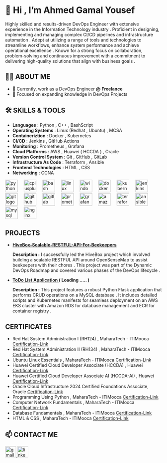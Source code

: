 
# 👋 Hi , I’m Ahmed Gamal Yousef  
Highly skilled and results-driven DevOps Engineer with extensive experience in the Information Technology industry . Proficient in designing, implementing and managing complex CI/CD pipelines and infrastructure automation . Adept at utilizing a range of tools and technologies to streamline workflows, enhance system performance and achieve operational excellence . Known for a strong focus on collaboration, problem-solving and continuous improvement with a commitment to delivering high-quality solutions that align with business goals .

## 👩‍💻 ABOUT ME
- 🔭 Currently, work as a DevOps Engineer **@** **Freelance** 
- 🌱 Focused on expanding knowledge in DevOps Projects 

## 🛠 SKILLS & TOOLS

- **Languages** : Python , C++ , BashScript 
- **Operating Systems** : Linux (Redhat , Ubuntu) , MCSA 
- **Containeriztion** : Docker , Kubernetes 
- **CI/CD** : Jenkins , GitHub Actions 
- **Monitoring** : Prometheus , Grafana 
- **Cloud Platforms** : AWS , Huawei ( HCCDA ) , Oracle 
- **Version Control System** : Git , GitHub , GitLab
- **Infrastructure As Code** : Terraform , Ansible 
- **Frontend Technologies** : HTML , CSS 
- **Networking** : CCNA 

<div align="left">
  <img src="https://skillicons.dev/icons?i=py" height="40" alt="python logo"  />
  <img width="12" />
  <img src="https://skillicons.dev/icons?i=cpp" height="40" alt="cplusplus logo"  />
  <img width="12" />
  <img src="https://skillicons.dev/icons?i=bash" height="40" alt="bash logo"  />
  <img width="12" />
  <img src="https://skillicons.dev/icons?i=linux" height="40" alt="linux logo"  />
  <img width="12" />
  <img src="https://cdn.jsdelivr.net/gh/devicons/devicon/icons/windows8/windows8-original.svg" height="40" alt="windows8 logo"  />
  <img width="12" />
  <img src="https://skillicons.dev/icons?i=docker" height="40" alt="docker logo"  />
  <img width="12" />
  <img src="https://skillicons.dev/icons?i=kubernetes" height="40" alt="kubernetes logo"  />
  <img width="12" />
  <img src="https://skillicons.dev/icons?i=jenkins" height="40" alt="jenkins logo"  />
  <img width="12" />
  <img src="https://skillicons.dev/icons?i=git" height="40" alt="git logo"  />
  <img width="12" />
  <img src="https://skillicons.dev/icons?i=github" height="40" alt="github logo"  />
  <img width="12" />
  <img src="https://skillicons.dev/icons?i=gitlab" height="40" alt="gitlab logo"  />
  <img width="12" />
  <img src="https://skillicons.dev/icons?i=prometheus" height="40" alt="prometheus logo"  />
  <img width="12" />
  <img src="https://skillicons.dev/icons?i=grafana" height="40" alt="grafana logo"  />
  <img width="12" />
  <img src="https://skillicons.dev/icons?i=aws" height="40" alt="amazonwebservices logo"  />
  <img width="12" />
  <img src="https://cdn.simpleicons.org/terraform/7B42BC" height="40" alt="terraform logo"  />
  <img width="12" />
  <img src="https://skillicons.dev/icons?i=ansible" height="40" alt="ansible logo"  />
  <img width="12" />
  <img src="https://skillicons.dev/icons?i=mysql" height="40" alt="mysql logo"  />
  <img width="12" />
  <img src="https://cdn.simpleicons.org/nginx/009639" height="40" alt="nginx logo"  />
</div>

## PROJECTS

- **[HiveBox-Scalable-RESTFUL-API-For-Beekeepers](https://github.com/JemyYousef/HiveBox-Scalable-RESTFUL-API-For-Beekeepers)**
  
  **Description :** I successfully led the HiveBox project which involved building a scalable RESTFUL API around OpenSenseMap to assist beekeepers with their chores . This project was part of the Dynamic DevOps Roadmap and covered various phases of the DevOps lifecycle .

- **[ToDo List Application ](https://github.com/JemyYousef/ToDo-List-App)** **( Loading ..... )**

  **Description :** This project features a robust Python Flask application that performs CRUD operations on a MySQL database . It includes detailed scripts and Kubernetes manifests for seamless deployment on an AWS EKS cluster with
Amazon RDS for database management and ECR for container registry .

## CERTIFICATES 

- Red Hat System Administration I (RH124) , MaharaTech - ITIMooca [Certification-Link](https://maharatech.gov.eg/mod/customcert/view.php?id=13324&downloadown=1) 
- Red Hat System Administration II (RH134) , MaharaTech - ITIMooca [Certification-Link](https://maharatech.gov.eg/mod/customcert/view.php?id=14758&downloadown=1) 
- Ubuntu Linux Essentials , MaharaTech - ITIMooca [Certification-Link](https://maharatech.gov.eg/mod/customcert/view.php?id=14361&downloadown=1) 
- Huawei Certified Cloud Developer Associate (HCCDA) , Huawei [Certification-Link](https://connect.huaweicloud.com/intl/en-us/courses/certificate/certificates-list/sp:cloudEdu_en)
- Huawei Certified Cloud Developer Associate AI (HCCDA-AI) , Huawei [Certification-Link](https://connect.huaweicloud.com/intl/en-us/courses/certificate/certificates-list/sp:cloudEdu_en)
- Oracle Cloud Infrastructure 2024 Certified Foundations Associate, Oracle [Certification-Link](https://brm-certification.oracle.com/apex/f?p=1111:6:102233033424929:::::)
- Programming Using Python , MaharaTech - ITIMooca [Certification-Link](https://maharatech.gov.eg/mod/customcert/view.php?id=1737&downloadown=1) 
- Computer Network Fundamentals , MaharaTech - ITIMooca [Certification-Link](https://maharatech.gov.eg/mod/customcert/view.php?id=13360&downloadown=1) 
- Database Fundamentals , MaharaTech - ITIMooca [Certification-Link](https://maharatech.gov.eg/mod/customcert/view.php?id=7655&downloadown=1) 
- HTML & CSS , MaharaTech - ITIMooca [Certification-Link](https://maharatech.gov.eg/mod/customcert/view.php?id=1404&downloadown=1) 

   
## 📫 CONTACT ME

<div align="left">
  <a href="mailto:ahmedgamal171293@gmail.com" target="_blank">
    <img src="https://img.shields.io/static/v1?message=Gmail&logo=gmail&label=&color=D14836&logoColor=white&labelColor=&style=for-the-badge" height="35" alt="gmail logo"  />
  </a>
  <a href="https://www.linkedin.com/in/ahmedgamalyousef/" target="_blank">
    <img src="https://img.shields.io/static/v1?message=LinkedIn&logo=linkedin&label=&color=0077B5&logoColor=white&labelColor=&style=for-the-badge" height="35" alt="linkedin logo"  />
  </a>
</div>
